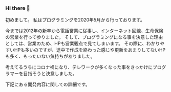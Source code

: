 ### Hi there 👋

初めまして。
私はプログラミングを2020年5月から行っております。

今までは2012年の新卒から電話営業に従事し、インターネット回線、生命保険の営業を行って参りました。
そして、プログラミングになる事を決意した理由としては、営業のため、HPも営業観点で見てしまいます。
その際に、わかりやすいHPも多いのですが、途中で作成を終わった感じや更新をあまりしてないHPも多く、もったいない気持ちがありました。

考えてるうちにコロナ禍になり、テレワークが多くなった事をきっかけにプログラマーを目指そうと決意しました。

下記にある開発内容に関しての詳細です。

<!--
**takahumip7/takahumip7** is a ✨ _special_ ✨ repository because its `README.md` (this file) appears on your GitHub profile.

Here are some ideas to get you started:

- 🔭 I’m currently working on ...
- 🌱 I’m currently learning ...
- 👯 I’m looking to collaborate on ...
- 🤔 I’m looking for help with ...
- 💬 Ask me about ...
- 📫 How to reach me: ...
- 😄 Pronouns: ...
- ⚡ Fun fact: ...
-->
